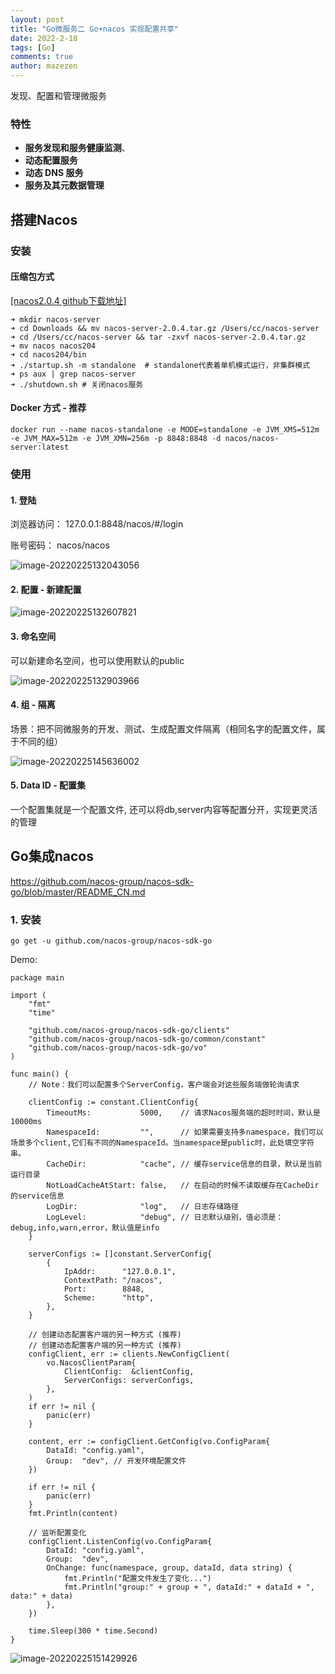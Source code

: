 ```yaml
---
layout: post
title: "Go微服务二 Go+nacos 实现配置共享"
date: 2022-2-18
tags: [Go]
comments: true
author: mazezen
---
```


发现、配置和管理微服务

### 特性

- **服务发现和服务健康监测**、
- **动态配置服务**
- **动态 DNS 服务**
- **服务及其元数据管理**

## 搭建Nacos

### 安装

####  压缩包方式

<a href="https://github.com/alibaba/nacos/releases/download/2.0.4/nacos-server-2.0.4.tar.gz" target="_blank" rel="noopener">[nacos2.0.4 github下载地址]</a>

```shell
➜ mkdir nacos-server
➜ cd Downloads && mv nacos-server-2.0.4.tar.gz /Users/cc/nacos-server
➜ cd /Users/cc/nacos-server && tar -zxvf nacos-server-2.0.4.tar.gz
➜ mv nacos nacos204
➜ cd nacos204/bin	
➜ ./startup.sh -m standalone  # standalone代表着单机模式运行，非集群模式
➜ ps aux | grep nacos-server
➜ ./shutdown.sh # 关闭nacos服务
```

#### Docker 方式 - 推荐

```shell
docker run --name nacos-standalone -e MODE=standalone -e JVM_XMS=512m -e JVM_MAX=512m -e JVM_XMN=256m -p 8848:8848 -d nacos/nacos-server:latest
```

### 使用

#### 1. 登陆

浏览器访问： 127.0.0.1:8848/nacos/#/login

账号密码： nacos/nacos

![image-20220225132043056](http://images.caixiaoxin.cn//image-20220225132043056.png)

#### 2. 配置 - 新建配置

![image-20220225132607821](http://images.caixiaoxin.cn//image-20220225132607821.png)

#### 3. 命名空间 

可以新建命名空间，也可以使用默认的public

![image-20220225132903966](http://images.caixiaoxin.cn//image-20220225132903966.png)

#### 4. 组 - 隔离

场景：把不同微服务的开发、测试、生成配置文件隔离（相同名字的配置文件，属于不同的组）

![image-20220225145636002](http://images.caixiaoxin.cn//image-20220225145636002.png)

#### 5. Data ID - 配置集

一个配置集就是一个配置文件, 还可以将db,server内容等配置分开，实现更灵活的管理



## Go集成nacos

<a href="https://github.com/nacos-group/nacos-sdk-go/blob/master/README_CN.md" target="_blank" rel="noopener">https://github.com/nacos-group/nacos-sdk-go/blob/master/README_CN.md</a>

### 1. 安装

```shell
go get -u github.com/nacos-group/nacos-sdk-go
```

Demo:

```shell
package main

import (
	"fmt"
	"time"

	"github.com/nacos-group/nacos-sdk-go/clients"
	"github.com/nacos-group/nacos-sdk-go/common/constant"
	"github.com/nacos-group/nacos-sdk-go/vo"
)

func main() {
	// Note：我们可以配置多个ServerConfig，客户端会对这些服务端做轮询请求

	clientConfig := constant.ClientConfig{
		TimeoutMs:           5000,    // 请求Nacos服务端的超时时间，默认是10000ms
		NamespaceId:         "",      // 如果需要支持多namespace，我们可以场景多个client,它们有不同的NamespaceId。当namespace是public时，此处填空字符串。
		CacheDir:            "cache", // 缓存service信息的目录，默认是当前运行目录
		NotLoadCacheAtStart: false,   // 在启动的时候不读取缓存在CacheDir的service信息
		LogDir:              "log",   // 日志存储路径
		LogLevel:            "debug", // 日志默认级别，值必须是：debug,info,warn,error，默认值是info
	}

	serverConfigs := []constant.ServerConfig{
		{
			IpAddr:      "127.0.0.1",
			ContextPath: "/nacos",
			Port:        8848,
			Scheme:      "http",
		},
	}

	// 创建动态配置客户端的另一种方式 (推荐)
	// 创建动态配置客户端的另一种方式 (推荐)
	configClient, err := clients.NewConfigClient(
		vo.NacosClientParam{
			ClientConfig:  &clientConfig,
			ServerConfigs: serverConfigs,
		},
	)
	if err != nil {
		panic(err)
	}

	content, err := configClient.GetConfig(vo.ConfigParam{
		DataId: "config.yaml",
		Group:  "dev", // 开发环境配置文件
	})

	if err != nil {
		panic(err)
	}
	fmt.Println(content)

	// 监听配置变化
	configClient.ListenConfig(vo.ConfigParam{
		DataId: "config.yaml",
		Group:  "dev",
		OnChange: func(namespace, group, dataId, data string) {
			fmt.Println("配置文件发生了变化...")
			fmt.Println("group:" + group + ", dataId:" + dataId + ", data:" + data)
		},
	})

	time.Sleep(300 * time.Second)
}

```

![image-20220225151429926](http://images.caixiaoxin.cn//image-20220225151429926.png)